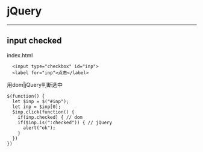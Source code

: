 # jQuery
---
## input checked
index.html
```
  <input type="checkbox" id="inp">
  <label for="inp">点击</label>
```
用dom|jQuery判断选中
```
$(function() {
  let $inp = $("#inp");
  let inp = $inp[0];
  $inp.click(function() {
    if(inp.checked) { // dom
    if($inp.is(":checked")) { // jQuery
      alert("ok");
    }
  })
})
```

